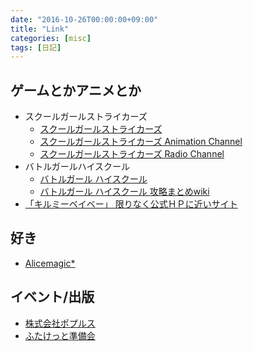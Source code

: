 ```yaml
---
date: "2016-10-26T00:00:00+09:00"
title: "Link"
categories: [misc]
tags: [日記]
---
```


## ゲームとかアニメとか

- スクールガールストライカーズ
    - [スクールガールストライカーズ](http://schoolgirlstrikers.jp/index.html)
    - [スクールガールストライカーズ Animation Channel](http://sgs-anime.com/)
    - [スクールガールストライカーズ Radio Channel](http://www.onsen.ag/program/sgs/)
- バトルガールハイスクール
    - [バトルガール ハイスクール](http://colopl.co.jp/battlegirl-hs/)
    - [バトルガール ハイスクール 攻略まとめwiki](http://wiki.dengekionline.com/battlegirl/)
- [「キルミーベイベー」 限りなく公式ＨＰに近いサイト](http://killmebaby.tv/top.html)

## 好き

- [Alicemagic*](http://yudukihina.web.fc2.com/)

## イベント/出版

- [株式会社ポプルス](http://www.inv.co.jp/~popls/)
- [ふたけっと準備会](http://hutaket.com/)
